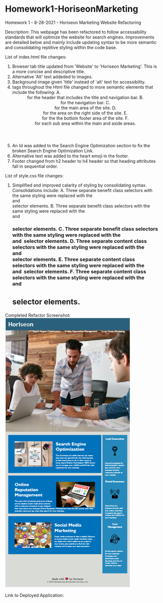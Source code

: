 # Homework1-HoriseonMarketing
Homework 1 - 8-28-2021 - Horiseon Marketing Website Refactoring

Description: This webpage has been refactored to follow accessability standards that will optimize the website for search engines. Improvements are detailed below and mainly include updating syntax to be more semantic and consolidating reptitive styling within the code base.


List of index.html file changes:
1. Browser tab title updated from 'Website' to 'Horiseon Marketing'. This is a more concise and descriptive title.
2. Alternative 'Alt' text addeded to images.
3. Background image given 'title' instead of 'alt' text for accessibility.
4. <div> tags throughout the Html file changed to more semantic elements that include the following:
    A. <Header> for the header that includes the title and navigation bar.
    B. <nav> for the navigation bar.
    C. <main> for the main area of the site.
    D. <aside> for the area on the right side of the site.
    E. <footer> for the the bottom footer area of the site.
    F. <section> for each sub area within the main and aside areas.
5. An Id was added to the Search Engine Optimization section to fix the broken Search Engine Optimization Link.
6. Alternative text was added to the heart emoji in the footer.
7. Footer changed from h2 header to h4 header so that heading attributes fall in sequential order.

List of style.css file changes:
1. Simplified and improved calarity of styling by consolidating syntax. Consolidations include:
    A. Three separate benefit class selectors with the same styling were replaced with the <aside> and <section>  selector elements.
    B. Three separate benefit class selectors with the same styling were replaced with the <aside> and <h3> selector elements.
    C. Three separate benefit class selectors with the same styling were replaced with the <aside> and <img> selector elements.
    D. Three separate content class selectors with the same styling were replaced with the <main> and <section> selector elements.
    E. Three separate content class selectors with the same styling were replaced with the <main> and <img> selector elements.
    F. Three separate content class selectors with the same styling were replaced with the <main> and <h2> selector elements.

Completed Refactor Screenshot:
![ Completed Horiseon Marketing webpage screenshot including a header, main section, side section and footer with functioning links, images and a codebase that follows accessability standards.](./assets/images/Completed_Homework_Mock-Up_Screenshot.PNG)


Link to Deployed Application:
